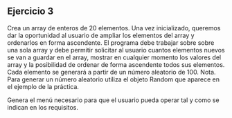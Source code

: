 ## Ejercicio 3
Crea un array de enteros de 20 elementos. Una vez inicializado, queremos dar la
oportunidad al usuario de ampliar los elementos del array y ordenarlos en forma
ascendente. El programa debe trabajar sobre sobre una sola array y debe permitir
solicitar al usuario cuantos elementos nuevos se van a guardar en el array, mostrar en
cualquier momento los valores del array y la posibilidad de ordenar de forma
ascendente todos sus elementos. Cada elemento se generará a partir de un número
aleatorio de 100. Nota. Para generar un número aleatorio utiliza el objeto Random que
aparece en el ejemplo de la práctica.

Genera el menú necesario para que el usuario pueda operar tal y como se indican en
los requisitos. 